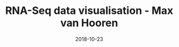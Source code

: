 ---
title: RNA-Seq data visualisation - Max van Hooren
text:  Learn how to practically make complicated figures to visualise RNA-seq data. 
location: D1.115
link: 
date: 2018-10-23
startTime: '16:00'
endTime: '17:00'
---